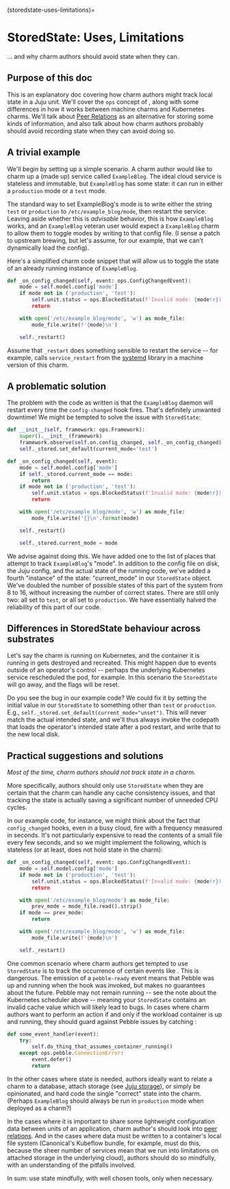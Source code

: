 (storedstate-uses-limitations)=
# StoredState: Uses, Limitations

... and why charm authors should avoid state when they can.

## Purpose of this doc

This is an explanatory doc covering how charm authors might track local state in a Juju unit. We'll cover the `ops` concept of [](ops.StoredState), along with some differences in how it works between machine charms and Kubernetes charms. We'll talk about [Peer Relations]() as an alternative for storing some kinds of information, and also talk about how charm authors probably should avoid recording state when they can avoid doing so.

<!-- UPDATE LINKS
"Peer Relations", above
-->

## A trivial example

We'll begin by setting up a simple scenario. A charm author would like to charm up a (made up) service called `ExampleBlog`. The ideal cloud service is stateless and immutable, but `ExampleBlog` has some state: it can run in either a `production` mode or a `test` mode. 

The standard way to set ExampleBlog's mode is to write either the string `test` or `production` to `/etc/example_blog/mode`, then restart the service. Leaving aside whether this is *advisable* behavior, this is how `ExampleBlog` works, and an `ExampleBlog` veteran user would expect a `ExampleBlog` charm to allow them to toggle modes by writing to that config file. (I sense a patch to upstream brewing, but let's assume, for our example, that we can't dynamically load the config).

Here's a simplified charm code snippet that will allow us to toggle the state of an already running instance of `ExampleBlog`.

```python
def _on_config_changed(self, event: ops.ConfigChangedEvent):
    mode = self.model.config['mode']
    if mode not in ('production', 'test'):
        self.unit.status = ops.BlockedStatus(f'Invalid mode: {mode!r})
        return

    with open('/etc/example_blog/mode', 'w') as mode_file:
        mode_file.write(f'{mode}\n')

    self._restart()
```

Assume that `_restart` does something sensible to restart the service -- for example, calls `service_restart` from the [systemd](https://charmhub.io/operator-libs-linux/libraries/systemd) library in a machine version of this charm.

## A problematic solution

The problem with the code as written is that the `ExampleBlog` daemon will restart every time the `config-changed` hook fires. That's definitely unwanted downtime! We might be tempted to solve the issue with `StoredState`:

```python
def __init__(self, framework: ops.Framework):
    super().__init__(framework)
    framework.observe(self.on.config_changed, self._on_config_changed)
    self._stored.set_default(current_mode='test')

def _on_config_changed(self, event):
    mode = self.model.config['mode']
    if self._stored.current_mode == mode:
        return
    if mode not in ('production', 'test'):
        self.unit.status = ops.BlockedStatus(f'Invalid mode: {mode!r})
        return

    with open('/etc/example_blog/mode', 'w') as mode_file:
        mode_file.write('{}\n'.format(mode)

    self._restart()

    self._stored.current_mode = mode
```

We advise against doing this. We have added one to the list of places that attempt to track `ExampleBlog`'s "mode". In addition to the config file on disk, the Juju config, and the actual state of the running code, we've added a fourth "instance" of the state: "current_mode" in our `StoredState` object. We've doubled the number of possible states of this part of the system from 8 to 16, without increasing the number of correct states. There are still only two: all set to `test`, or all set to `production`. We have essentially halved the reliability of this part of our code.

## Differences in StoredState behaviour across substrates

Let's say the charm is running on Kubernetes, and the container it is running in gets destroyed and recreated. This might happen due to events outside of an operator's control -- perhaps the underlying Kubernetes service rescheduled the pod, for example. In this scenario the `StoredState` will go away, and the flags will be reset.

Do you see the bug in our example code? We could fix it by setting the initial value in our `StoredState` to something other than `test` or `production`. E.g., `self._stored.set_default(current_mode="unset")`. This will never match the actual intended state, and we'll thus always invoke the codepath that loads the operator's intended state after a pod restart, and write that to the new local disk.

## Practical suggestions and solutions

_Most of the time, charm authors should not track state in a charm._

More specifically, authors should only use `StoredState` when they are certain that the charm can handle any cache consistency issues, and that tracking the state is actually saving a significant number of unneeded CPU cycles.

In our example code, for instance, we might think about the fact that `config_changed` hooks, even in a busy cloud, fire with a frequency measured in seconds. It's not particularly expensive to read the contents of a small file every few seconds, and so we might implement the following, which is stateless (or at least, does not hold state in the charm):

```python
def _on_config_changed(self, event: ops.ConfigChangedEvent):
    mode = self.model.config['mode']
    if mode not in ('production', 'test'):
        self.unit.status = ops.BlockedStatus(f'Invalid mode: {mode!r})
        return

    with open('/etc/example_blog/mode') as mode_file:
        prev_mode = mode_file.read().strip()
    if mode == prev_mode:
        return

    with open('/etc/example_blog/mode', 'w') as mode_file:
        mode_file.write(f'{mode}\n')

    self._restart()
```

One common scenario where charm authors get tempted to use `StoredState` is to track the occurrence of certain events like [](ops.PebbleReadyEvent). This is dangerous. The emission of a `pebble-ready` event means that Pebble was up and running when the hook was invoked, but makes no guarantees about the future. Pebble may not remain running -- see the note about the Kubernetes scheduler above -- meaning your `StoredState` contains an invalid cache value which will likely lead to bugs. In cases where charm authors want to perform an action if and only if the workload container is up and running, they should guard against Pebble issues by catching [](ops.pebble.ConnectionError):

```python
def some_event_handler(event):
    try:
        self.do_thing_that_assumes_container_running()
    except ops.pebble.ConnectionError:
        event.defer()
        return
```

In the other cases where state is needed, authors ideally want to relate a charm to a database, attach storage (see [Juju storage]()), or simply be opinionated, and hard code the single "correct" state into the charm. (Perhaps `ExampleBlog` should always be run in `production` mode when deployed as a charm?)

<!-- UPDATE LINKS
"Juju Storage", above
-->

In the cases where it is important to share some lightweight configuration data between units of an application, charm author's should look into [peer relations](https://juju.is/docs/sdk/integration#heading--peer-integrations). And in the cases where data must be written to a container's local file system (Canonical's Kubeflow bundle, for example, must do this, because the sheer number of services mean that we run into limitations on attached storage in the underlying cloud), authors should do so mindfully, with an understanding of the pitfalls involved.

<!-- UPDATE LINKS
"peer relations", above
-->

In sum: use state mindfully, with well chosen tools, only when necessary.
